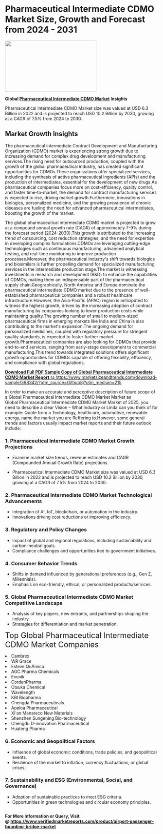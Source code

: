 <H1>Pharmaceutical Intermediate CDMO Market Size, Growth and Forecast from 2024 - 2031</H1><img class="aligncenter size-medium wp-image-584254" src="https://thirdeyenews.in/wp-content/uploads/2024/09/Global-Market-Research-300x168.jpeg" alt="" width="300" height="168" /><p><strong>Global&nbsp;<a href="https://www.marketsizeandtrends.com/download-sample/368342/?utm_source=Github8j?utm_medium=215">Pharmaceutical Intermediate CDMO Market</a> Insights</strong></p><p>Pharmaceutical Intermediate CDMO Market size was valued at USD 6.3 Billion in 2022 and is projected to reach USD 10.2 Billion by 2030, growing at a CAGR of 7.5% from 2024 to 2030.</p><p><h2>Market Growth Insights</h2> <p>The pharmaceutical intermediate Contract Development and Manufacturing Organization (CDMO) market is experiencing strong growth due to increasing demand for complex drug development and manufacturing services.The rising need for outsourced production, coupled with the growth of the global pharmaceutical industry, has created significant opportunities for CDMOs.These organizations offer specialized services, including the synthesis of active pharmaceutical ingredients (APIs) and the production of intermediates, essential for the development of new drugs.As pharmaceutical companies focus more on cost-efficiency, quality control, and faster time-to-market, the demand for contract manufacturing services is expected to rise, driving market growth.Furthermore, innovations in biologics, personalized medicine, and the growing prevalence of chronic diseases are fueling the need for advanced pharmaceutical intermediates, boosting the growth of the market.</p> <p><a href="#"></a></p> <p>The global pharmaceutical intermediate CDMO market is projected to grow at a compound annual growth rate (CAGR) of approximately 7-9% during the forecast period (2024-2030).This growth is attributed to the increasing trend of outsourcing, cost reduction strategies, and the need for expertise in developing complex formulations.CDMOs are leveraging cutting-edge technologies such as continuous manufacturing, advanced analytical testing, and real-time monitoring to improve production processes.Moreover, the pharmaceutical industry's shift towards biologics and biosimilars is further propelling demand for specialized manufacturing services in the intermediate production stage.The market is witnessing investments in research and development (R&D) to enhance the capabilities of CDMOs, making them an indispensable part of the pharmaceutical supply chain.Geographically, North America and Europe dominate the pharmaceutical intermediate CDMO market due to the presence of well-established pharmaceutical companies and a robust healthcare infrastructure.However, the Asia-Pacific (APAC) region is anticipated to witness the highest growth, driven by the increasing adoption of contract manufacturing by companies looking to lower production costs while maintaining quality.The growing number of small to medium-sized pharmaceutical firms in emerging markets like India and China is also contributing to the market's expansion.The ongoing demand for personalized medicines, coupled with regulatory pressure for stringent quality standards, is expected to foster further market growth.Pharmaceutical companies are also looking for CDMOs that provide end-to-end services, ranging from early-stage development to commercial manufacturing.This trend towards integrated solutions offers significant growth opportunities for CDMOs capable of offering flexibility, efficiency, and compliance with global regulations.</p> <p><a href="#"></p><p><span class=""><strong>Download Full PDF Sample Copy of Global Pharmaceutical Intermediate CDMO Market Report</strong> @ <a href="https://www.marketsizeandtrends.com/download-sample/368342/?utm_source=Github8j?utm_medium=215" target="_blank">https://www.marketsizeandtrends.com/download-sample/368342/?utm_source=Github8j?utm_medium=215</a></span></p><p>In order to make an accurate and perceptive description of future scope of a Global&nbsp;Pharmaceutical Intermediate CDMO Market Market as Global&nbsp;Pharmaceutical Intermediate CDMO Market Market of 2025, you need to describe a clear Vision &ndash; What Industry or Linda can you think of for example: Quote from a Technology, healthcare, automotive, renewable energy, name the market you are Reffering to.However, some general trends and factors usually impact market reports and their future outlook include:</p><h3>1.&nbsp;<strong>Pharmaceutical Intermediate CDMO Market Growth Projections</strong></h3><ul><li>Examine market size trends, revenue estimates and CAGR (Compounded Annual Growth Rate) projections.</li><li><p>Pharmaceutical Intermediate CDMO Market size was valued at USD 6.3 Billion in 2022 and is projected to reach USD 10.2 Billion by 2030, growing at a CAGR of 7.5% from 2024 to 2030.</p></li></ul><h3>2.&nbsp;<strong>Pharmaceutical Intermediate CDMO Market Technological Advancements</strong></h3><ul><li>Integration of AI, IoT, blockchain, or automation in the industry.</li><li>Innovations driving cost reductions or improving efficiency.</li></ul><h3>3.&nbsp;<strong>Regulatory and Policy Changes</strong></h3><ul><li>Impact of global and regional regulations, including sustainability and carbon-neutral goals.</li><li>Compliance challenges and opportunities tied to government initiatives.</li></ul><h3>4.&nbsp;<strong>Consumer Behavior Trends</strong></h3><ul><li>Shifts in demand influenced by generational preferences (e.g., Gen Z, Millennials).</li><li>Emphasis on eco-friendly, ethical, or personalized products/services.</li></ul><h3>5.&nbsp;<strong>Global Pharmaceutical Intermediate CDMO Market Competitive Landscape</strong></h3><ul><li>Analysis of key players, new entrants, and partnerships shaping the industry.</li><li>Strategies for differentiation and market penetration.</li></ul><p data-pm-slice="1 1 []"><span style="color: inherit; font-family: inherit; font-size: 25px;">Top Global Pharmaceutical Intermediate CDMO Market Companies</span></p><div class="" data-test-id=""><p><li>Cambrex</li><li> WR Grace</li><li> Esteve QuÃ­mica</li><li> AGC Pharma Chemicals</li><li> Evonik</li><li> CordenPharma</li><li> Otsuka Chemical</li><li> Wavelength</li><li> KBI Biopharma</li><li> Chengda Pharmaceuticals</li><li> Apeloa Pharmaceutical</li><li> Xi'an Manareco New Materials</li><li> Shenzhen Sungening Bio-technology</li><li> Chengdu D-innovation Pharmaceutical</li><li> Huateng Pharma</li></p></div><h3>6.&nbsp;<strong>Economic and Geopolitical Factors</strong></h3><ul><li>Influence of global economic conditions, trade policies, and geopolitical events.</li><li>Resilience of the market to inflation, currency fluctuations, or global crises.</li></ul><h3>7.&nbsp;<strong>Sustainability and ESG (Environmental, Social, and Governance)</strong></h3><ul><li>Adoption of sustainable practices to meet ESG criteria.</li><li>Opportunities in green technologies and circular economy principles.</li></ul><h2><strong style="font-size: 14px;">For More Information or Query, Visit @&nbsp;</strong><a style="background-color: #ffffff; font-size: 14px;" href="https://www.marketsizeandtrends.com/report/pharmaceutical-intermediate-cdmo-market/" target="_blank">https://www.verifiedmarketreports.com/product/airport-passenger-boarding-bridge-market</a></h2>